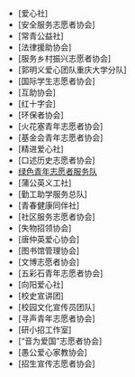 - [爱心社]
- [安全服务志愿者协会]
- [常青公益社]
- [法律援助协会]
- [服务乡村振兴志愿者协会]
- [郭明义爱心团队重庆大学分队]
- [国际学生志愿者协会]
- [互助协会]
- [红十字会]
- [环保者协会]
- [火花塞青年志愿者协会]
- [基金会青年志愿者协会]
- [精进爱心社]
- [口述历史志愿者协会]
- [绿色青年志愿者服务队](青年志愿者协会/绿色青年志愿者服务队.md)
- [蒲公英义工社]
- [勤工助学服务总队]
- [青春健康同伴社]
- [社区服务志愿者协会]
- [失物招领协会]
- [唐仲英爱心协会]
- [图书馆管理协会]
- [文博志愿者协会]
- [五彩石青年志愿者协会]
- [向阳爱心社]
- [校史宣讲团]
- [校园文化宣传员团队]
- [寻声青年志愿者协会]
- [研小招工作室]
- [“音为爱国”志愿者协会]
- [愚公爱心家教协会]
- [招生宣传志愿者协会]